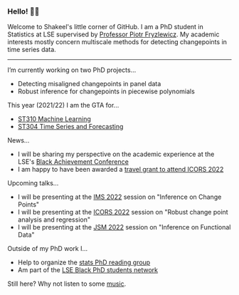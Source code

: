 ### Hello! 👋🏾

Welcome to Shakeel's little corner of GitHub. I am a PhD student in Statistics at LSE supervised by [Professor Piotr Fryzlewicz](https://stats.lse.ac.uk/fryzlewicz/). My academic interests mostly concern multiscale methods for detecting changepoints in time series data.

---

I’m currently working on two PhD projects...
  - Detecting misaligned changepoints in panel data
  - Robust inference for changepoints in piecewise polynomials

This year (2021/22) I am the GTA for...
  * [ST310 Machine Learning](https://www.lse.ac.uk/resources/calendar2020-2021/courseGuides/ST/2020_ST310.htm)
  * [ST304 Time Series and Forecasting](https://www.lse.ac.uk/resources/calendar2020-2021/courseGuides/ST/2020_ST304.htm)

News... 
  * I will be sharing my perspective on the academic experience at the LSE's [Black Achievement Conference](https://www.lse.ac.uk/study-at-lse/Undergraduate/widening-participation/Sixth-form-college/black-achievement-conference-year-12)
  * I am happy to have been awarded a [travel grant to attend ICORS 2022](https://uwaterloo.ca/international-conference-robust-statistics/awards)

Upcoming talks...
  * I will be presenting at the [IMS 2022](https://www.imsannualmeeting-london2022.com/) session on "Inference on Change Points"
  * I will be presenting at the [ICORS 2022](https://uwaterloo.ca/international-conference-robust-statistics/) session on "Robust change point analysis and regression"
  * I will be presenting at the [JSM 2022](https://ww2.amstat.org/meetings/jsm/2022/onlineprogram/AbstractDetails.cfm?abstractid=322376) session on "Inference on Functional Data"

Outside of my PhD work I...
  * Help to organize the [stats PhD reading group](https://lse-stats-phd-reading-group.github.io/)
  * Am part of the [LSE Black PhD students network](https://twitter.com/LseMwangaza)

Still here? Why not listen to some [music](https://www.youtube.com/watch?v=BN8M2irJVJA).
